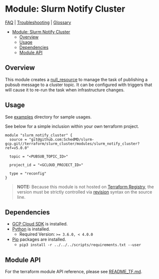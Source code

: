 # Module: Slurm Notify Cluster

[FAQ](../../../../docs/faq.md) |
[Troubleshooting](../../../../docs/troubleshooting.md) |
[Glossary](../../../../docs/glossary.md)

<!-- mdformat-toc start --slug=github --no-anchors --maxlevel=6 --minlevel=1 -->

- [Module: Slurm Notify Cluster](#module-slurm-notify-cluster)
  - [Overview](#overview)
  - [Usage](#usage)
  - [Dependencies](#dependencies)
  - [Module API](#module-api)

<!-- mdformat-toc end -->

## Overview

This module creates a
[null_resource](https://registry.terraform.io/providers/hashicorp/null/latest/docs/resources/resource)
to manage the task of publishing a pubsub message to a cluster topic. It can be
configured with triggers that will cause it to re-run the task when
infrastructure changes.

## Usage

See [examples](../../examples/slurm_notify_cluster/) directory for sample
usages.

See below for a simple inclusion within your own terraform project.

```hcl
module "slurm_notify_cluster" {
  source = "git@github.com:SchedMD/slurm-gcp.git//terraform/slurm_cluster/modules/slurm_notify_cluster?ref=v5.0.0"

  topic = "<PUBSUB_TOPIC_ID>"

  project_id = "<GCLOUD_PROJECT_ID>"

  type = "reconfig"
}
```

> **NOTE:** Because this module is not hosted on
> [Terraform Registry](../../../../docs/glossary.md#terraform-registry), the
> version must be strictly controlled via
> [revision](https://www.terraform.io/language/modules/sources#selecting-a-revision)
> syntax on the source line.

## Dependencies

- [GCP Cloud SDK](https://cloud.google.com/sdk/downloads) is installed.
- [Python](../../../../docs/glossary.md#python) is installed.
  - Required Version: `>= 3.6.0, < 4.0.0`
- [Pip](../../../../docs/glossary.md#pip) packages are installed.
  - `pip3 install -r ../../../scripts/requirements.txt --user`

## Module API

For the terraform module API reference, please see
[README_TF.md](./README_TF.md).
